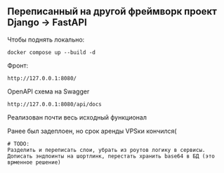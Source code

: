 ## Переписанный на другой фреймворк проект Django -> FastAPI

Чтобы поднять локально:

```
docker compose up --build -d
```

Фронт:
```
http://127.0.0.1:8080/
```
OpenAPI схема на Swagger
```
http://127.0.0.1:8080/api/docs
```


Реализован почти весь исходный функционал

Ранее был задеплоен, но срок аренды VPSки кончился(

```
# TODO:
Разделить и переписать слои, убрать из роутов логику в сервисы.
Дописать эндпоинты на шортлинк, перестать хранить base64 в БД (это врменное решение)
```
